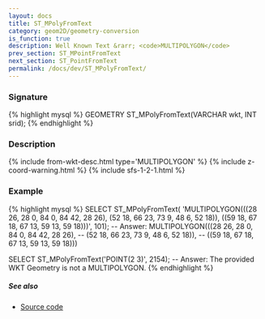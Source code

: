 ```yaml
---
layout: docs
title: ST_MPolyFromText
category: geom2D/geometry-conversion
is_function: true
description: Well Known Text &rarr; <code>MULTIPOLYGON</code>
prev_section: ST_MPointFromText
next_section: ST_PointFromText
permalink: /docs/dev/ST_MPolyFromText/
---
```


### Signature

{% highlight mysql %}
GEOMETRY ST_MPolyFromText(VARCHAR wkt, INT srid);
{% endhighlight %}

### Description

{% include from-wkt-desc.html type='MULTIPOLYGON' %}
{% include z-coord-warning.html %}
{% include sfs-1-2-1.html %}

### Example

{% highlight mysql %}
SELECT ST_MPolyFromText(
    'MULTIPOLYGON(((28 26, 28 0, 84 0, 84 42, 28 26),
                   (52 18, 66 23, 73 9, 48 6, 52 18)),
                  ((59 18, 67 18, 67 13, 59 13, 59 18)))', 101);
-- Answer: MULTIPOLYGON(((28 26, 28 0, 84 0, 84 42, 28 26),
--                       (52 18, 66 23, 73 9, 48 6, 52 18)),
--                      ((59 18, 67 18, 67 13, 59 13, 59 18)))

SELECT ST_MPolyFromText('POINT(2 3)', 2154);
-- Answer: The provided WKT Geometry is not a MULTIPOLYGON.
{% endhighlight %}

##### See also

* <a href="https://github.com/irstv/H2GIS/blob/master/h2spatial/src/main/java/org/h2gis/h2spatial/internal/function/spatial/convert/ST_MPolyFromText.java" target="_blank">Source code</a>
